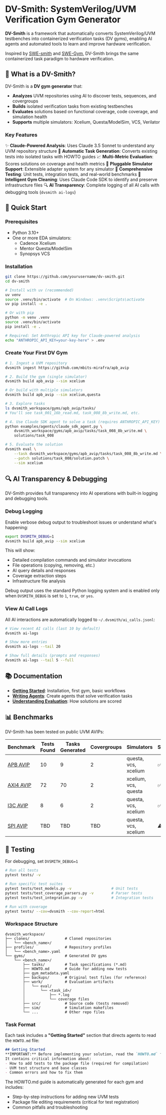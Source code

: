 # DV-Smith: SystemVerilog/UVM Verification Gym Generator

**DV-Smith** is a framework that automatically converts SystemVerilog/UVM testbenches into containerized verification tasks (DV gyms), enabling AI agents and automated tools to learn and improve hardware verification.

Inspired by [SWE-smith](https://github.com/SWE-Smith/SWE-smith) and [SWE-Gym](https://github.com/SWE-Gym/SWE-Gym), DV-Smith brings the same containerized task paradigm to hardware verification.

## 🎯 What is a DV-Smith?

DV-Smith is a **DV gym generator** that:

- **Analyzes** UVM repositories using AI to discover tests, sequences, and covergroups
- **Builds** isolated verification tasks from existing testbenches
- **Evaluates** solutions based on functional coverage, code coverage, and simulation health
- **Supports** multiple simulators: Xcelium, Questa/ModelSim, VCS, Verilator

### Key Features

✨ **Claude-Powered Analysis**: Uses Claude 3.5 Sonnet to understand any UVM repository structure
🎯 **Automatic Task Generation**: Converts existing tests into isolated tasks with HOWTO guides
📈 **Multi-Metric Evaluation**: Scores solutions on coverage and health metrics
🔌 **Pluggable Simulator Support**: Extensible adapter system for any simulator
🧪 **Comprehensive Testing**: Unit tests, integration tests, and real-world benchmarks
📝 **Intelligent Gym Cleaning**: Uses Claude Code SDK to identify and preserve infrastructure files
🔍 **AI Transparency**: Complete logging of all AI calls with debugging tools (`dvsmith ai-logs`)

## 🚀 Quick Start

### Prerequisites

- Python 3.10+
- One or more EDA simulators:
  - Cadence Xcelium
  - Mentor Questa/ModelSim
  - Synopsys VCS

### Installation

```bash
git clone https://github.com/yourusername/dv-smith.git
cd dv-smith

# Install with uv (recommended)
uv venv
source .venv/bin/activate  # On Windows: .venv\Scripts\activate
uv pip install -e .

# Or with pip
python -m venv .venv
source .venv/bin/activate
pip install -e .

# Required: Set Anthropic API key for Claude-powered analysis
echo "ANTHROPIC_API_KEY=your-key-here" > .env
```


### Create Your First DV Gym

```bash
# 1. Ingest a UVM repository
dvsmith ingest https://github.com/mbits-mirafra/apb_avip

# 2. Build the gym (single simulator)
dvsmith build apb_avip --sim xcelium

# Or build with multiple simulators
dvsmith build apb_avip --sim xcelium,questa

# 3. Explore tasks
ls dvsmith_workspace/gyms/apb_avip/tasks/
# You'll see task_001_16b_read.md, task_008_8b_write.md, etc.

# 4. Use Claude SDK agent to solve a task (requires ANTHROPIC_API_KEY)
python examples/agents/claude_sdk_agent.py \
    dvsmith_workspace/gyms/apb_avip/tasks/task_008_8b_write.md \
    solutions/task_008

# 5. Evaluate the solution
dvsmith eval \
    --task dvsmith_workspace/gyms/apb_avip/tasks/task_008_8b_write.md \
    --patch solutions/task_008/solution.patch \
    --sim xcelium
```

## 🔍 AI Transparency & Debugging

DV-Smith provides full transparency into AI operations with built-in logging and debugging tools.

### Debug Logging

Enable verbose debug output to troubleshoot issues or understand what's happening:

```bash
export DVSMITH_DEBUG=1
dvsmith build apb_avip --sim xcelium
```

This will show:
- Detailed compilation commands and simulator invocations
- File operations (copying, removing, etc.)
- AI query details and responses
- Coverage extraction steps
- Infrastructure file analysis

Debug output uses the standard Python logging system and is enabled only when `DVSMITH_DEBUG` is set to `1`, `true`, or `yes`.

### View AI Call Logs

All AI interactions are automatically logged to `~/.dvsmith/ai_calls.jsonl`:

```bash
# View recent AI calls (last 10 by default)
dvsmith ai-logs

# Show more entries
dvsmith ai-logs --tail 20

# Show full details (prompts and responses)
dvsmith ai-logs --tail 5 --full
```

## 📚 Documentation

- **[Getting Started](docs/tutorials/01_getting_started.md)**: Installation, first gym, basic workflows
- **[Writing Agents](docs/tutorials/02_writing_agents.md)**: Create agents that solve verification tasks
- **[Understanding Evaluation](docs/tutorials/03_evaluation.md)**: How solutions are scored

## 📊 Benchmarks

DV-Smith has been tested on public UVM AVIPs:

| Benchmark | Tests Found | Tasks Generated | Covergroups | Simulators | Status |
|-----------|-------------|-----------------|-------------|------------|--------|
| [APB AVIP](https://github.com/mbits-mirafra/apb_avip) | 10 | 9 | 2 | questa, vcs, xcelium | ✅ |
| [AXI4 AVIP](https://github.com/mbits-mirafra/axi4_avip) | 72 | 70 | 2 | xcelium, vcs, questa | ✅ |
| [I3C AVIP](https://github.com/mbits-mirafra/i3c_avip) | 8 | 6 | 2 | questa, vcs, xcelium | ✅ |
| [SPI AVIP](https://github.com/mbits-mirafra/spi_avip) | TBD | TBD | TBD | questa, vcs, xcelium | ⚠️ |

## 🧪 Testing

For debugging, set `DVSMITH_DEBUG=1`

```bash
# Run all tests
pytest tests/ -v

# Run specific test suites
pytest tests/test_models.py -v                  # Unit tests
pytest tests/test_coverage_parsers.py -v        # Parser tests
pytest tests/test_integration.py -v             # Integration tests

# Run with coverage
pytest tests/ --cov=dvsmith --cov-report=html
```

### Workspace Structure

```
dvsmith_workspace/
├── clones/                # Cloned repositories
│   └── <bench_name>/
├── profiles/              # Repository profiles
│   └── <bench_name>.yaml
└── gyms/                  # Generated DV gyms
    └── <bench_name>/
        ├── tasks/         # Task specifications (*.md)
        ├── HOWTO.md       # Guide for adding new tests
        ├── gym_metadata.yaml
        ├── backups/       # Original test files (for reference)
        ├── work/          # Evaluation artifacts
        │   └── eval/
        │       └── <task_id>/
        │           ├── *.log
        │           └── coverage files
        ├── src/           # Source code (tests removed)
        ├── sim/           # Simulation makefiles
        └── ...            # Other repo files
```

### Task Format

Each task includes a **"Getting Started"** section that directs agents to read the `HOWTO.md` file:

```markdown
## Getting Started
**IMPORTANT:** Before implementing your solution, read the `HOWTO.md` file in the gym root directory.
It contains critical information about:
- How to add tests to the package file (required for compilation)
- UVM test structure and base classes
- Common errors and how to fix them
```

The HOWTO.md guide is automatically generated for each gym and includes:
- Step-by-step instructions for adding new UVM tests
- Package file editing requirements (critical for test registration)
- Common pitfalls and troubleshooting

